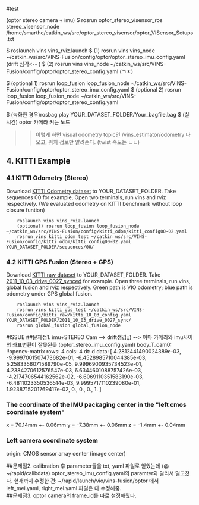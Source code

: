 #test

(optor stereo camera + imu) 
$ rosrun optor_stereo_visensor_ros stereo_visensor_node /home/smarthc/catkin_ws/src/optor_stereo_visensor/optor_VISensor_Setups.txt

$ roslaunch vins vins_rviz.launch
$ (1) rosrun vins vins_node ~/catkin_ws/src/VINS-Fusion/config/optor/optor_stereo_imu_config.yaml   (drift 심각<-- )
$ (2) rosrun vins vins_node ~/catkin_ws/src/VINS-Fusion/config/optor/optor_stereo_config.yaml     (ㄱㅊ)

$ (optional 1) rosrun loop_fusion loop_fusion_node ~/catkin_ws/src/VINS-Fusion/config/optor/optor_stereo_imu_config.yaml
$ (optional 2) rosrun loop_fusion loop_fusion_node ~/catkin_ws/src/VINS-Fusion/config/optor/optor_stereo_config.yaml

$ (녹화한 경우)rosbag play YOUR_DATASET_FOLDER/Your_bagfile.bag 
$ (실시간) optor 카메라 켜는 노드

>> 이렇게 하면 visual odometry topic인 /vins_estimator/odometry 나오고, 위치 정보만 알려준다. (twist 속도는 ㄴㄴ) 

## 4. KITTI Example
### 4.1 KITTI Odometry (Stereo)
Download [KITTI Odometry dataset](http://www.cvlibs.net/datasets/kitti/eval_odometry.php) to YOUR_DATASET_FOLDER. Take sequences 00 for example,
Open two terminals, run vins and rviz respectively. 
(We evaluated odometry on KITTI benchmark without loop closure funtion)
```
    roslaunch vins vins_rviz.launch
    (optional) rosrun loop_fusion loop_fusion_node ~/catkin_ws/src/VINS-Fusion/config/kitti_odom/kitti_config00-02.yaml
    rosrun vins kitti_odom_test ~/catkin_ws/src/VINS-Fusion/config/kitti_odom/kitti_config00-02.yaml YOUR_DATASET_FOLDER/sequences/00/ 
```
### 4.2 KITTI GPS Fusion (Stereo + GPS)
Download [KITTI raw dataset](http://www.cvlibs.net/datasets/kitti/raw_data.php) to YOUR_DATASET_FOLDER. Take [2011_10_03_drive_0027_synced](https://s3.eu-central-1.amazonaws.com/avg-kitti/raw_data/2011_10_03_drive_0027/2011_10_03_drive_0027_sync.zip) for example.
Open three terminals, run vins, global fusion and rviz respectively. 
Green path is VIO odometry; blue path is odometry under GPS global fusion.
```
    roslaunch vins vins_rviz.launch
    rosrun vins kitti_gps_test ~/catkin_ws/src/VINS-Fusion/config/kitti_raw/kitti_10_03_config.yaml YOUR_DATASET_FOLDER/2011_10_03_drive_0027_sync/ 
    rosrun global_fusion global_fusion_node
```


#ISSUE
##문제점1. imu+STEREO Cam --> drift생김;;) --> 아마 카메라와 imu사이의 좌표변환이 잘못된듯 (optor_stereo_imu_config.yaml)
body_T_cam0: !!opencv-matrix
   rows: 4
   cols: 4
   dt: d
   data: [ 4.2812441490024389e-03, -9.9997001507473682e-01,
       -6.4528985710044385e-03, 5.2583356071589790e-05,
       9.9996900935734523e-01, 4.2384270612576547e-03,
       6.6344601088757426e-03, -4.2174706544162562e-02,
       -6.6069110351583190e-03, -6.4811023350536514e-03,
       9.9995717110239080e-01, 1.9238715201769417e-02, 0., 0., 0., 1. ]


### The coordinate of the IMU packaging center in the "left cmos coordinate system"
x = 70.14mm +- 0.06mm
y = -7.38mm +- 0.06mm
z = -1.4mm +- 0.04mm

### Left camera coordinate system 
origin: CMOS sensor array center (image center)

##문제점2. calibration 후 parameter들을 txt, yaml 파일로 얻었는데 (@ ~/rapid/calibdata) optor_stereo_imu_config.yaml의 paramter와 달라서 
덜고쳤다. 
현재까지 수정한 건: ~/rapid/launch/vio/vins-fusion/optor 에서 left_mei.yaml, right_mei.yaml 파일은 다 수정해줌.  
##문제점3. optor camera의 frame_id를 따로 설정해줬다.

